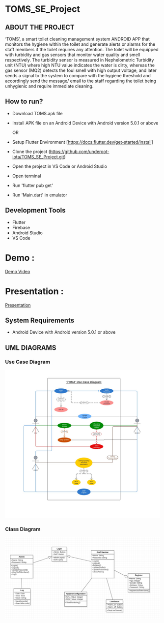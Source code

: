 # TOMS_SE_Project


## ABOUT THE PROJECT
‘TOMS’, a smart toilet cleaning management system ANDROID APP that monitors the hygiene within the toilet and generate alerts or alarms for the staff members if the toilet requires any attention.
 The toilet will be equipped with turbidity and gas sensors that monitor water quality and smell respectively. The turbidity sensor is measured in Nephelometric Turbidity unit (NTU) where high NTU value indicates the water is dirty, whereas the gas sensor (MQ2) detects the foul smell with high output voltage, and later sends a signal to the system to compare with the hygiene threshold and accordingly send the message/ email to the staff regarding the toilet being unhygienic and require immediate cleaning.


## How to run?
- Download TOMS.apk file
- Install APK file on an Android Device with Android version 5.0.1 or above

     OR
         
- Setup Flutter Environment [https://docs.flutter.dev/get-started/install]
- Clone the project (https://github.com/underoot-iota/TOMS_SE_Project.git)
- Open the project in VS Code or Android Studio
- Open terminal
- Run 'flutter pub get'
- Run 'Main.dart' in emulator


## Development Tools
- Flutter
- Firebase
- Android Studio
- VS Code


# Demo :

[Demo Video](https://www.youtube.com/watch?v=-6nRRWBimOc&ab_channel=Shantanu)

# Presentation :

[Presentation](https://docs.google.com/presentation/d/1_2ABjuCbcsMMtsUiFYnM7JflunNNo0PvzIPIGzWBh1c/edit#slide=id.p)


## System Requirements
- Android Device with Android version 5.0.1 or above



## UML DIAGRAMS
### Use Case Diagram
![image](https://github.com/underoot-iota/TOMS_SE_Project/blob/main/UML%20Diagrams/Use_Case_Diagram.jpeg)

### Class Diagram
![image](https://github.com/underoot-iota/TOMS_SE_Project/blob/main/UML%20Diagrams/Class_Diagram.png)


